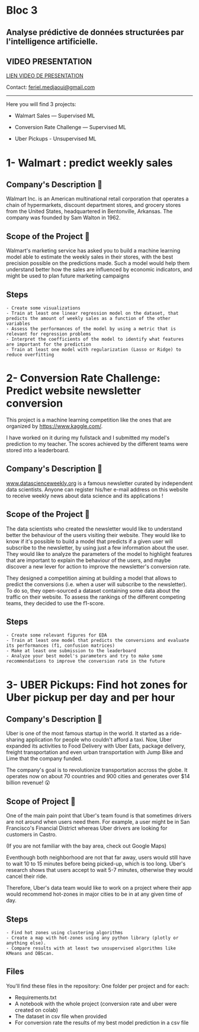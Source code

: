 # Bloc 3
## Analyse prédictive de données structurées par l'intelligence artificielle.

## VIDEO PRESENTATION
[LIEN VIDEO DE PRESENTATION](https://share.vidyard.com/watch/e5zyyF8zufvZvDxxrCR2Dm?)

Contact:
feriel.medjaoui@gmail.com

----------


Here you will find 3 projects:

- Walmart Sales — Supervised ML

- Conversion Rate Challenge — Supervised ML

- Uber Pickups - Unsupervised ML


# 1- Walmart : predict weekly sales

## Company's Description 📇
Walmart Inc. is an American multinational retail corporation that operates a chain of hypermarkets, discount department stores, and grocery stores from the United States, headquartered in Bentonville, Arkansas. The company was founded by Sam Walton in 1962.

## Scope of the Project 🚧
Walmart's marketing service has asked you to build a machine learning model able to estimate the weekly sales in their stores, with the best precision possible on the predictions made. Such a model would help them understand better how the sales are influenced by economic indicators, and might be used to plan future marketing campaigns

## Steps 
    - Create some visualizations
    - Train at least one linear regression model on the dataset, that predicts the amount of weekly sales as a function of the other variables
    - Assess the performances of the model by using a metric that is relevant for regression problems
    - Interpret the coefficients of the model to identify what features are important for the prediction
    - Train at least one model with regularization (Lasso or Ridge) to reduce overfitting
    
    
# 2- Conversion Rate Challenge: Predict website newsletter conversion

This project is a machine learning competition like the ones that are organized by https://www.kaggle.com/. 

I have worked on it during my fullstack and I submitted my model's prediction to my teacher.
The scores achieved by the different teams were  stored into a leaderboard.

## Company's Description 📇

www.datascienceweekly.org is a famous newsletter curated by independent data scientists. Anyone can register his/her e-mail address on this website to receive weekly news about data science and its applications !

## Scope of the Project 🚧

The data scientists who created the newsletter would like to understand better the behaviour of the users visiting their website. They would like to know if it's possible to build a model that predicts if a given user will subscribe to the newsletter, by using just a few information about the user. They would like to analyze the parameters of the model to highlight features that are important to explain the behaviour of the users, and maybe discover a new lever for action to improve the newsletter's conversion rate.

They designed a competition aiming at building a model that allows to predict the conversions (i.e. when a user will subscribe to the newsletter). To do so, they open-sourced a dataset containing some data about the traffic on their website. To assess the rankings of the different competing teams, they decided to use the f1-score.

## Steps

    - Create some relevant figures for EDA
    - Train at least one model that predicts the conversions and evaluate its performances (f1, confusion matrices)
    - Make at least one submission to the leaderboard
    - Analyze your best model's parameters and try to make some recommendations to improve the conversion rate in the future
    

# 3- UBER Pickups: Find hot zones for Uber pickup per day and per hour

## Company's Description 📇
Uber is one of the most famous startup in the world. It started as a ride-sharing application for people who couldn't afford a taxi. Now, Uber expanded its activities to Food Delivery with Uber Eats, package delivery, freight transportation and even urban transportation with Jump Bike and Lime that the company funded.

The company's goal is to revolutionize transportation accross the globe. It operates now on about 70 countries and 900 cities and generates over $14 billion revenue! 😮

## Scope of Project 🚧
One of the main pain point that Uber's team found is that sometimes drivers are not around when users need them. For example, a user might be in San Francisco's Financial District whereas Uber drivers are looking for customers in Castro.

(If you are not familiar with the bay area, check out Google Maps)

Eventhough both neighborhood are not that far away, users would still have to wait 10 to 15 minutes before being picked-up, which is too long. Uber's research shows that users accept to wait 5-7 minutes, otherwise they would cancel their ride.

Therefore, Uber's data team would like to work on a project where their app would recommend hot-zones in major cities to be in at any given time of day.

## Steps

    - Find hot zones using clustering algorithms
    - Create a map with hot-zones using any python library (plotly or anything else).
    - Compare results with at least two unsupervised algorithms like KMeans and DBScan.
    
## Files
You'll find these files in the repository:
One folder per project and for each:
  - Requirements.txt 
  - A notebook with the whole project (conversion rate and uber were created on colab)
  - The dataset in csv file when provided
  - For conversion rate the results of my best model prediction in a csv file


